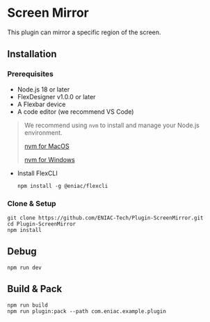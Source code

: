 # Screen Mirror

This plugin can mirror a specific region of the screen.

## Installation

### **Prerequisites**

- Node.js 18 or later  
- FlexDesigner v1.0.0 or later  
- A Flexbar device  
- A code editor (we recommend VS Code)  

> We recommend using `nvm` to install and manage your Node.js environment.  
>  
> [nvm for MacOS](https://github.com/nvm-sh/nvm?tab=readme-ov-file#installing-and-updating)  
>  
> [nvm for Windows](https://github.com/coreybutler/nvm-windows/releases)  

- Install FlexCLI  

  ```
  npm install -g @eniac/flexcli
  ```

### Clone & Setup

```
git clone https://github.com/ENIAC-Tech/Plugin-ScreenMirror.git
cd Plugin-ScreenMirror
npm install
```

## Debug

```
npm run dev
```

## Build & Pack

```
npm run build
npm run plugin:pack --path com.eniac.example.plugin
```
